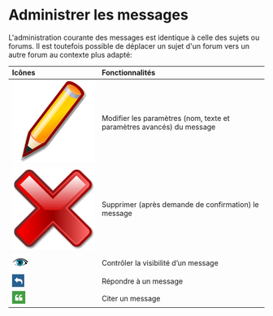# Administrer les messages

L'administration courante des messages est identique à celle des sujets ou forums. Il est toutefois possible de déplacer un sujet d'un forum vers un autre forum au contexte plus adapté:

| Icônes | Fonctionnalités |
| :--- | :--- |
| ![](../../.gitbook/assets/image99%20%281%29.svg) | Modifier les paramètres \(nom, texte et paramètres avancés\) du message |
| ![](../../.gitbook/assets/image100%20%281%29.svg) | Supprimer \(après demande de confirmation\) le message |
| ![](../../.gitbook/assets/image101%20%281%29.png) | Contrôler la visibilité d’un message |
| ![](../../.gitbook/assets/image102%20%281%29.png) | Répondre à un message |
| ![](../../.gitbook/assets/image104%20%281%29.png) | Citer un message |

